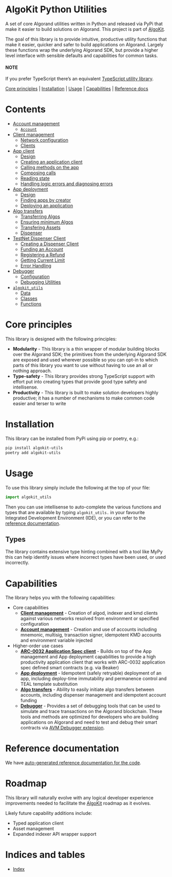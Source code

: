 # AlgoKit Python Utilities

A set of core Algorand utilities written in Python and released via PyPi that make it easier to build solutions on Algorand.
This project is part of [AlgoKit](https://github.com/algorandfoundation/algokit-cli).

The goal of this library is to provide intuitive, productive utility functions that make it easier, quicker and safer to build applications on Algorand.
Largely these functions wrap the underlying Algorand SDK, but provide a higher level interface with sensible defaults and capabilities for common tasks.

#### NOTE
If you prefer TypeScript there’s an equivalent [TypeScript utility library](https://github.com/algorandfoundation/algokit-utils-ts).

[Core principles]() | [Installation]() | [Usage]() | [Capabilities]() | [Reference docs]()

# Contents

* [Account management](capabilities/account.md)
  * [`Account`](capabilities/account.md#account)
* [Client management](capabilities/client.md)
  * [Network configuration](capabilities/client.md#network-configuration)
  * [Clients](capabilities/client.md#clients)
* [App client](capabilities/app-client.md)
  * [Design](capabilities/app-client.md#design)
  * [Creating an application client](capabilities/app-client.md#creating-an-application-client)
  * [Calling methods on the app](capabilities/app-client.md#calling-methods-on-the-app)
  * [Composing calls](capabilities/app-client.md#composing-calls)
  * [Reading state](capabilities/app-client.md#reading-state)
  * [Handling logic errors and diagnosing errors](capabilities/app-client.md#handling-logic-errors-and-diagnosing-errors)
* [App deployment](capabilities/app-deploy.md)
  * [Design](capabilities/app-deploy.md#design)
  * [Finding apps by creator](capabilities/app-deploy.md#finding-apps-by-creator)
  * [Deploying an application](capabilities/app-deploy.md#deploying-an-application)
* [Algo transfers](capabilities/transfer.md)
  * [Transferring Algos](capabilities/transfer.md#transferring-algos)
  * [Ensuring minimum Algos](capabilities/transfer.md#ensuring-minimum-algos)
  * [Transfering Assets](capabilities/transfer.md#transfering-assets)
  * [Dispenser](capabilities/transfer.md#dispenser)
* [TestNet Dispenser Client](capabilities/dispenser-client.md)
  * [Creating a Dispenser Client](capabilities/dispenser-client.md#creating-a-dispenser-client)
  * [Funding an Account](capabilities/dispenser-client.md#funding-an-account)
  * [Registering a Refund](capabilities/dispenser-client.md#registering-a-refund)
  * [Getting Current Limit](capabilities/dispenser-client.md#getting-current-limit)
  * [Error Handling](capabilities/dispenser-client.md#error-handling)
* [Debugger](capabilities/debugger.md)
  * [Configuration](capabilities/debugger.md#configuration)
  * [Debugging Utilities](capabilities/debugger.md#debugging-utilities)
* [`algokit_utils`](apidocs/algokit_utils/algokit_utils.md)
  * [Data](apidocs/algokit_utils/algokit_utils.md#data)
  * [Classes](apidocs/algokit_utils/algokit_utils.md#classes)
  * [Functions](apidocs/algokit_utils/algokit_utils.md#functions)

<a id="core-principles"></a>

# Core principles

This library is designed with the following principles:

- **Modularity** - This library is a thin wrapper of modular building blocks over the Algorand SDK; the primitives from the underlying Algorand SDK are
  exposed and used wherever possible so you can opt-in to which parts of this library you want to use without having to use an all or nothing approach.
- **Type-safety** - This library provides strong TypeScript support with effort put into creating types that provide good type safety and intellisense.
- **Productivity** - This library is built to make solution developers highly productive; it has a number of mechanisms to make common code easier and terser to write

<a id="installation"></a>

# Installation

This library can be installed from PyPi using pip or poetry, e.g.:

```default
pip install algokit-utils
poetry add algokit-utils
```

<a id="usage"></a>

# Usage

To use this library simply include the following at the top of your file:

```python
import algokit_utils
```

Then you can use intellisense to auto-complete the various functions and types that are available by typing `algokit_utils.` in your favourite Integrated Development Environment (IDE),
or you can refer to the [reference documentation](apidocs/algokit_utils/algokit_utils.md).

## Types

The library contains extensive type hinting combined with a tool like MyPy this can help identify issues where incorrect types have been used, or used incorrectly.

<a id="capabilities"></a>

# Capabilities

The library helps you with the following capabilities:

- Core capabilities
  - [**Client management**](capabilities/client.md) - Creation of algod, indexer and kmd clients against various networks resolved from environment or specified configuration
  - [**Account management**](capabilities/account.md) - Creation and use of accounts including mnemonic, multisig, transaction signer, idempotent KMD accounts and environment variable injected
- Higher-order use cases
  - [**ARC-0032 Application Spec client**](capabilities/app-client.md) - Builds on top of the App management and App deployment capabilities to provide a high productivity application client that works with ARC-0032 application spec defined smart contracts (e.g. via Beaker)
  - [**App deployment**](capabilities/app-deploy.md) - Idempotent (safely retryable) deployment of an app, including deploy-time immutability and permanence control and TEAL template substitution
  - [**Algo transfers**](capabilities/transfer.md) - Ability to easily initiate algo transfers between accounts, including dispenser management and idempotent account funding
  - [**Debugger**](capabilities/debugger.md) - Provides a set of debugging tools that can be used to simulate and trace transactions on the Algorand blockchain. These tools and methods are optimized for developers who are building applications on Algorand and need to test and debug their smart contracts via [AVM Debugger extension](https://github.com/algorandfoundation/algokit-avm-vscode-debugger).

<a id="reference-documentation"></a>

# Reference documentation

We have [auto-generated reference documentation for the code](apidocs/algokit_utils/algokit_utils.md).

# Roadmap

This library will naturally evolve with any logical developer experience improvements needed to facilitate the [AlgoKit](https://github.com/algorandfoundation/algokit-cli) roadmap as it evolves.

Likely future capability additions include:

- Typed application client
- Asset management
- Expanded indexer API wrapper support

# Indices and tables

- [Index](genindex.md)
